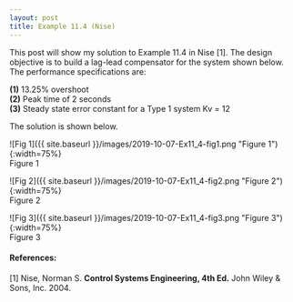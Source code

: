 ```yaml
---
layout: post
title: Example 11.4 (Nise)
---
```


This post will show my solution to Example 11.4 in Nise [1]. The design objective is to build a lag-lead compensator for the system shown below. The performance specifications are:     

**(1)** 13.25% overshoot      
**(2)** Peak time of 2 seconds      
**(3)** Steady state error constant for a Type 1 system Kv = 12    

The solution is shown below. 

![Fig 1]({{ site.baseurl }}/images/2019-10-07-Ex11_4-fig1.png "Figure 1"){:width=75%}   
Figure 1

![Fig 2]({{ site.baseurl }}/images/2019-10-07-Ex11_4-fig2.png "Figure 2"){:width=75%}   
Figure 2

![Fig 3]({{ site.baseurl }}/images/2019-10-07-Ex11_4-fig3.png "Figure 3"){:width=75%}   
Figure 3

#### References: 

[1] Nise, Norman S. **Control Systems Engineering, 4th Ed.** John Wiley & Sons, Inc. 2004. 

